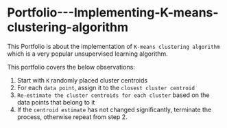 # Portfolio---Implementing-K-means-clustering-algorithm
This Portfolio is about the implementation of `K-means clustering algorithm` which is a very popular unsupervised learning algorithm.

This portfolio covers the below observations:

1. Start with `K` randomly placed cluster centroids
2. For each `data point`, assign it to the `closest cluster centroid`
3. `Re-estimate the cluster centroids for each cluster` based on the data points that belong to it
4. If the `centroid estimate` has not changed significantly, terminate the process, otherwise repeat from step 2.

